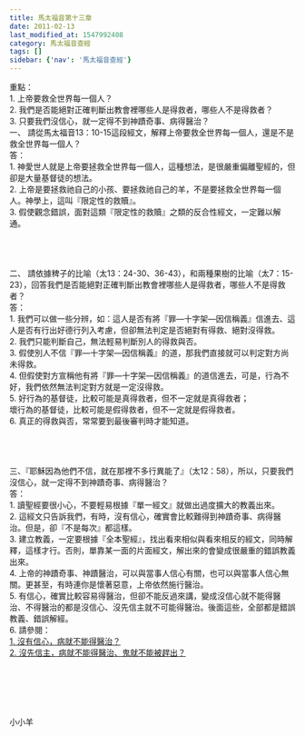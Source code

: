 ```yaml
---
title: 馬太福音第十三章
date: 2011-02-13
last_modified_at: 1547992408
category: 馬太福音查經
tags: []
sidebar: {'nav': '馬太福音查經'}
---
```


<p>重點：<br/>1.	上帝要救全世界每一個人？<br/>2.	我們是否能絕對正確判斷出教會裡哪些人是得救者，哪些人不是得救者？<br/>3.	只要我們沒信心，就一定得不到神蹟奇事、病得醫治？<br/><!--more-->一、	請從馬太福音13：10-15這段經文，解釋上帝要救全世界每一個人，還是不是救全世界每一個人？<br/>答：<br/>1.	神愛世人就是上帝要拯救全世界每一個人，這種想法，是很嚴重偏離聖經的，但卻是大量基督徒的想法。<br/>2.	上帝是要拯救祂自己的小孩、要拯救祂自己的羊，不是要拯救全世界每一個人。神學上，這叫『限定性的救贖』。<br/>3.	假使觀念錯誤，面對這類『限定性的救贖』之類的反合性經文，一定難以解通。<br/><br/><br/><br/><br/>二、	請依據稗子的比喻（太13：24-30、36-43），和兩種果樹的比喻（太7：15-23），回答我們是否能絕對正確判斷出教會裡哪些人是得救者，哪些人不是得救者？<br/>答：<br/>1.	我們可以做一些分辨，如：這人是否有將『罪—十字架—因信稱義』信進去、這人是否有行出好德行列入考慮，但卻無法判定是否絕對有得救、絕對沒得救。<br/>2.	我們只能判斷自己，無法輕易判斷別人的得救與否。<br/>3.	假使別人不信『罪—十字架—因信稱義』的道，那我們直接就可以判定對方尚未得救。<br/>4.	但假使對方宣稱他有將『罪—十字架—因信稱義』的道信進去，可是，行為不好，我們依然無法判定對方就是一定沒得救。<br/>5.	好行為的基督徒，比較可能是真得救者，但不一定就是真得救者；<br/>壞行為的基督徒，比較可能是假得救者，但不一定就是假得救者。<br/>6.	真正的得救與否，常常要到最後審判時才能知道。<br/><br/><br/><br/><br/>三、『耶穌因為他們不信，就在那裡不多行異能了』（太12：58），所以，只要我們沒信心，就一定得不到神蹟奇事、病得醫治？<br/>答：<br/>1.	讀聖經要很小心，不要輕易根據『單一經文』就做出過度擴大的教義出來。<br/>2.	這經文只告訴我們，有時，沒有信心，確實會比較難得到神蹟奇事、病得醫治。但是，卻『不是每次』都這樣。<br/>3.	建立教義，一定要根據『全本聖經』，找出看來相似與看來相反的經文，同時解釋，這樣才行。否則，單靠某一面的片面經文，解出來的會變成很嚴重的錯誤教義出來。<br/>4.	上帝的神蹟奇事、神蹟醫治，可以與當事人信心有關，也可以與當事人信心無關。更甚至，有時連你是懷著惡意，上帝依然施行醫治。<br/>5.	有信心，確實比較容易得醫治，但卻不能反過來講，變成沒信心就不能得醫治、不得醫治的都是沒信心、沒先信主就不可能得醫治。後面這些，全部都是錯誤教義、錯誤解經。<br/>6.  請參閱：<br/><a href="/posts/269192840">1.	沒有信心，病就不能得醫治？</a><br/><a href="/posts/269192876">2.	沒先信主，病就不能得醫治、鬼就不能被趕出？</a><br/><br/><br/><br/><br/><br/><br/>小小羊
</p>